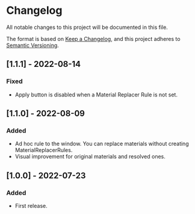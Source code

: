 # Changelog
All notable changes to this project will be documented in this file.

The format is based on [Keep a Changelog](https://keepachangelog.com/en/1.0.0/),
and this project adheres to [Semantic Versioning](https://semver.org/spec/v2.0.0.html).

## [1.1.1] - 2022-08-14
### Fixed
- Apply button is disabled when a Material Replacer Rule is not set.

## [1.1.0] - 2022-08-09
### Added
- Ad hoc rule to the window. You can replace materials without creating MaterialReplacerRules.
- Visual improvement for original materials and resolved ones.

## [1.0.0] - 2022-07-23
### Added
- First release.
